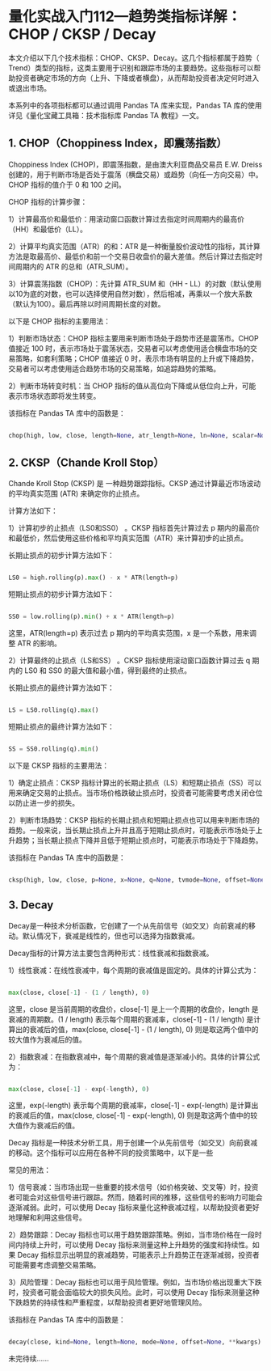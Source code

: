 # 量化实战入门112—趋势类指标详解：CHOP / CKSP / Decay 

本文介绍以下几个技术指标：CHOP、CKSP、Decay。这几个指标都属于趋势（ Trend）类型的指标，这类主要用于识别和跟踪市场的主要趋势。这些指标可以帮助投资者确定市场的方向（上升、下降或者横盘），从而帮助投资者决定何时进入或退出市场。

本系列中的各项指标都可以通过调用 Pandas TA 库来实现，Pandas TA 库的使用详见《量化宝藏工具箱：技术指标库 Pandas TA 教程》一文。
## 1. CHOP（Choppiness Index，即震荡指数）
Choppiness Index (CHOP)，即震荡指数，是由澳大利亚商品交易员 E.W. Dreiss 创建的，用于判断市场是否处于震荡（横盘交易）或趋势（向任一方向交易）中。CHOP 指标的值介于 0 和 100 之间。

CHOP 指标的计算步骤：

1）计算最高价和最低价：用滚动窗口函数计算过去指定时间周期内的最高价（HH）和最低价（LL）。

2）计算平均真实范围（ATR）的和：ATR 是一种衡量股价波动性的指标，其计算方法是取最高价、最低价和前一个交易日收盘价的最大差值。然后计算过去指定时间周期内的 ATR 的总和（ATR_SUM）。

3）计算震荡指数（CHOP）：先计算 ATR_SUM 和（HH - LL）的对数（默认使用以10为底的对数，也可以选择使用自然对数），然后相减，再乘以一个放大系数（默认为100）。最后再除以时间周期长度的对数。

以下是 CHOP 指标的主要用法：

1）判断市场状态：CHOP 指标主要用来判断市场处于趋势市还是震荡市。CHOP 值接近 100 时，表示市场处于震荡状态，交易者可以考虑使用适合横盘市场的交易策略，如套利策略；CHOP 值接近 0 时，表示市场有明显的上升或下降趋势，交易者可以考虑使用适合趋势市场的交易策略，如追踪趋势的策略。

2）判断市场转变时机：当 CHOP 指标的值从高位向下降或从低位向上升，可能表示市场状态即将发生转变。

该指标在 Pandas TA 库中的函数是：

```python 

chop(high, low, close, length=None, atr_length=None, ln=None, scalar=None, drift=None, offset=None, **kwargs)

```

## 2. CKSP（Chande Kroll Stop）
Chande Kroll Stop (CKSP) 是 一种趋势跟踪指标。CKSP 通过计算最近市场波动的平均真实范围 (ATR) 来确定你的止损点。

计算方法如下：

1）计算初步的止损点（LS0和SS0） 。CKSP 指标首先计算过去 p 期内的最高价和最低价，然后使用这些价格和平均真实范围（ATR）来计算初步的止损点。

长期止损点的初步计算方法如下：

```python 

LS0 = high.rolling(p).max() - x * ATR(length=p)

``` 

短期止损点的初步计算方法如下：

```python 

SS0 = low.rolling(p).min() + x * ATR(length=p)

```

这里，ATR(length=p) 表示过去 p 期内的平均真实范围，x 是一个系数，用来调整 ATR 的影响。

2）计算最终的止损点（LS和SS） 。CKSP 指标使用滚动窗口函数计算过去 q 期内的 LS0 和 SS0 的最大值和最小值，得到最终的止损点。

长期止损点的最终计算方法如下：

```python 

LS = LS0.rolling(q).max()

```

短期止损点的最终计算方法如下：

```python 

SS = SS0.rolling(q).min()

```

以下是 CKSP 指标的主要用法：

1）确定止损点：CKSP 指标计算出的长期止损点（LS）和短期止损点（SS）可以用来确定交易的止损点。当市场价格跌破止损点时，投资者可能需要考虑关闭仓位以防止进一步的损失。

2）判断市场趋势：CKSP 指标的长期止损点和短期止损点也可以用来判断市场的趋势。一般来说，当长期止损点上升并且高于短期止损点时，可能表示市场处于上升趋势；当长期止损点下降并且低于短期止损点时，可能表示市场处于下降趋势。

该指标在 Pandas TA 库中的函数是：

```python 

cksp(high, low, close, p=None, x=None, q=None, tvmode=None, offset=None, **kwargs)

```

## 3. Decay
Decay是一种技术分析函数，它创建了一个从先前信号（如交叉）向前衰减的移动。默认情况下，衰减是线性的，但也可以选择为指数衰减。

Decay指标的计算方法主要包含两种形式：线性衰减和指数衰减。

1）线性衰减：在线性衰减中，每个周期的衰减值是固定的。具体的计算公式为：

```python 

max(close, close[-1] - (1 / length), 0)

```

这里，close 是当前周期的收盘价，close[-1] 是上一个周期的收盘价，length 是衰减的周期数。(1 / length) 表示每个周期的衰减率，close[-1] - (1 / length) 是计算出的衰减后的值，max(close, close[-1] - (1 / length), 0) 则是取这两个值中的较大值作为衰减后的值。

2）指数衰减：在指数衰减中，每个周期的衰减值是逐渐减小的。具体的计算公式为：

```python 

max(close, close[-1] - exp(-length), 0)

```

这里，exp(-length) 表示每个周期的衰减率，close[-1] - exp(-length) 是计算出的衰减后的值，max(close, close[-1] - exp(-length), 0) 则是取这两个值中的较大值作为衰减后的值。

Decay 指标是一种技术分析工具，用于创建一个从先前信号（如交叉）向前衰减的移动。这个指标可以应用在各种不同的投资策略中，以下是一些

常见的用法：

1）信号衰减：当市场出现一些重要的技术信号（如价格突破、交叉等）时，投资者可能会对这些信号进行跟踪。然而，随着时间的推移，这些信号的影响力可能会逐渐减弱。此时，可以使用 Decay 指标来量化这种衰减过程，以帮助投资者更好地理解和利用这些信号。

2）趋势跟踪：Decay 指标也可以用于趋势跟踪策略。例如，当市场价格在一段时间内持续上升时，可以使用 Decay 指标来测量这种上升趋势的强度和持续性。如果 Decay 指标显示出明显的衰减趋势，可能表示上升趋势正在逐渐减弱，投资者可能需要考虑调整交易策略。

3）风险管理：Decay 指标也可以用于风险管理。例如，当市场价格出现重大下跌时，投资者可能会面临较大的损失风险。此时，可以使用 Decay 指标来测量这种下跌趋势的持续性和严重程度，以帮助投资者更好地管理风险。

该指标在 Pandas TA 库中的函数是：

```python 

decay(close, kind=None, length=None, mode=None, offset=None, **kwargs)

```

未完待续……